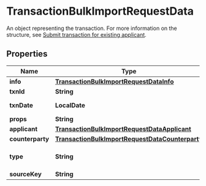 

# TransactionBulkImportRequestData

An object representing the transaction. For more information on the structure, see [Submit transaction for existing applicant](ref:submit-transaction-for-existing-applicant).

## Properties

| Name | Type | Description | Notes |
|------------ | ------------- | ------------- | -------------|
|**info** | [**TransactionBulkImportRequestDataInfo**](TransactionBulkImportRequestDataInfo.md) |  |  [optional] |
|**txnId** | **String** | A unique transaction identifier. |  |
|**txnDate** | **LocalDate** | Time when the transaction was initiated (format &#x60;yyyy-MM-dd HH:mm:ss+XXXX&#x60;, e.g. 2022-11-24 23:37:02+0000). |  [optional] |
|**props** | **String** | Transaction properties. Map of strings - JSON of custom keys and string values. |  [optional] |
|**applicant** | [**TransactionBulkImportRequestDataApplicant**](TransactionBulkImportRequestDataApplicant.md) |  |  [optional] |
|**counterparty** | [**TransactionBulkImportRequestDataCounterparty**](TransactionBulkImportRequestDataCounterparty.md) |  |  [optional] |
|**type** | **String** | Transaction type. Takes predefined values: &#x60;finance&#x60;/&#x60;gamblingBet&#x60;/&#x60;gamblingLimitChange&#x60;/&#x60;kyc&#x60;/&#x60;login&#x60;/&#x60;signup&#x60;/&#x60;passwordChange&#x60;/&#x60;twoFaReset&#x60;/&#x60;travelRule&#x60; (&#x60;finance&#x60; by default). |  [optional] |
|**sourceKey** | **String** | Source Key indication to separate accesses to transactions. |  [optional] |



